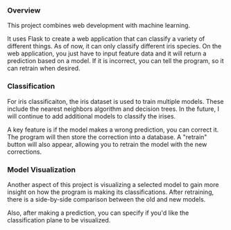 ### Overview
This project combines web development with machine learning.

It uses Flask to create a web application that can classify a variety of different things. As of now, it can only classify different iris species.
On the web application, you just have to input feature data and it will return a prediction based on a model. If it is incorrect, you can tell
the program, so it can retrain when desired.

### Classification
For iris classificaiton, the iris dataset is used to train multiple models. These include the nearest neighbors algorithm and decision trees.
In the future, I will continue to add additional models to classify the irises. 

A key feature is if the model makes a wrong prediction, you can correct it. The program will then store
the correction into a database. A "retrain" button will also appear, allowing you to retrain the model with the new corrections.

### Model Visualization
Another aspect of this project is visualizing a selected model to gain more insight on how the program is making its classifications. 
After retraining, there is a side-by-side comparison between the old and new models.

Also, after making a prediction, you can specify if you'd like the classification plane to be visualized. 
